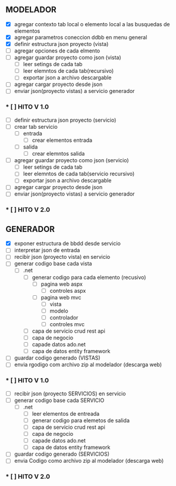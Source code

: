 ## MODELADOR
* [x]  agregar contexto tab local o elemento local a las busquedas de elementos
* [x] agregar parametros coneccion ddbb en menu general
* [x] definir estructura json proyecto (vista)
* [ ] agregar opciones de cada elmento
* [ ] agregar guardar proyecto como json (vista)
  * [ ] leer setings de cada tab
  * [ ] leer elemntos de cada tab(recursivo)
  * [ ] exportar json a archivo descargable
* [ ] agregar cargar proyecto desde json
* [ ] enviar json(proyecto vistas) a servicio generador

### * [ ] HITO V 1.0

* [ ] definir estructura json proyecto (servicio)
* [ ] crear tab servicio
  * [ ] entrada
    * [ ] crear elementos entrada
  * [ ] salida
    * [ ] crear elemntos salida
* [ ] agregar guardar proyecto como json (servicio)
  * [ ] leer setings de cada tab
  * [ ] leer elemntos de cada tab(servicio recursivo)
  * [ ] exportar json a archivo descargable
* [ ] agregar cargar proyecto desde json
* [ ] enviar json(proyecto vistas) a servicio generador

### * [ ] HITO V 2.0

## GENERADOR
* [x] exponer estructura de bbdd desde servicio
* [ ] interpretar json de entrada
* [ ] recibir json (proyecto vista) en servicio
* [ ] generar codigo base cada vista
    * [ ] .net
      * [ ] generar codigo para cada elemento (recusivo)
        * [ ] pagina web aspx
          * [ ] controles aspx
        * [ ] pagina web mvc 
          * [ ] vista
          * [ ] modelo
          * [ ] controlador
          * [ ] controles mvc
      * [ ] capa de servicio crud rest api
      * [ ] capa de negocio
      * [ ] capade datos ado.net
      * [ ] capa de datos entity framework
* [ ] guardar codigo generado (VISTAS)
* [ ] envia rgodigo com archivo zip al modelador (descarga web)  

### * [ ] HITO V 1.0

* [ ] recibir json (proyecto SERVICIOS) en servicio
* [ ] generar codigo base cada SERVICIO
  * [ ] .net
    * [ ] leer elementos de entreada
    * [ ] generar codigo para elemetos de salida
    * [ ] capa de servicio crud rest api
    * [ ] capa de negocio
    * [ ] capade datos ado.net
    * [ ] capa de datos entity framework
* [ ] guardar codigo generado (SERVICIOS)
* [ ] envia Codigo como archivo zip al modelador (descarga web)

### * [ ] HITO V 2.0

